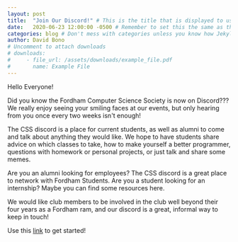 ```yaml
---
layout: post
title:  "Join Our Discord!" # This is the title that is displayed to users
date:   2020-06-23 12:00:00 -0500 # Remember to set this the same as the filename to avoid confusion
categories: blog # Don't mess with categories unless you know how Jekyll works
author: David Bono
# Uncomment to attach downloads
# downloads:
#     - file_url: /assets/downloads/example_file.pdf
#       name: Example File
---
```


Hello Everyone!

Did you know the Fordham Computer Science Society is now on Discord??? We really enjoy seeing your smiling faces at our events, but only hearing from you once every two weeks isn't enough! 

The CSS discord is a place for current students, as well as alumni to come and talk about anything they would like. We hope to have students share advice on which classes to take, how to make yourself a better programmer, questions with homework or personal projects, or just talk and share some memes. 

Are you an alumni looking for employees? The CSS discord is a great place to network with Fordham Students. Are you a student looking for an internship? Maybe you can find some resources here. 

We would like club members to be involved in the club well beyond their four years as a Fordham ram, and our discord is a great, informal way to keep in touch!

Use this [link](https://discord.gg/gHhhDZj) to get started!